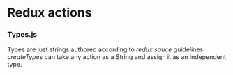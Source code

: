 # Redux actions

### Types.js

Types are just strings authored according to _redux sauce_ guidelines.
_createTypes_ can take any action as a String and assign it as an independent type.
